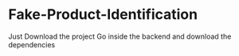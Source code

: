 # Fake-Product-Identification

<p>Just Download the project Go inside the backend and download the dependencies</p>
